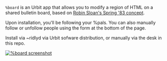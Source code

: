 `%board` is an Urbit app that allows you to modify a region of HTML on a shared bulletin board, based on [Robin Sloan's Spring '83 concept](https://www.robinsloan.com/lab/specifying-spring-83/).

Upon installation, you'll be following your %pals. You can also manually follow or unfollow people using the form at the bottom of the page.

Install via ~ridlyd via Urbit sofware distribution, or manually via the desk in this repo.

[![%board screenshot](https://pbs.twimg.com/media/FqPDrjBaQAAd-fL?format=png&name=large)](https://pbs.twimg.com/media/FqPDrjBaQAAd-fL?format=png&name=large)
